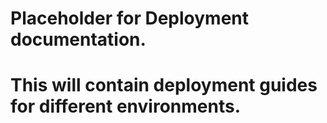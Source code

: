 # Placeholder for Deployment documentation.
# This will contain deployment guides for different environments. 